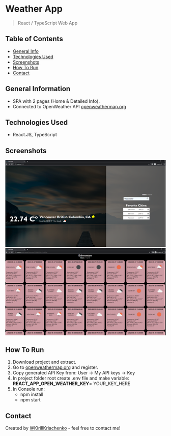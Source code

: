 # Weather App
> React / TypeScript Web App <br/>


## Table of Contents
* [General Info](#general-information)
* [Technologies Used](#technologies-used)
* [Screenshots](#screenshots)
* [How To Run](#how-to-run)
* [Contact](#contact)


## General Information
- SPA with 2 pages (Home & Detailed Info).
- Connected to OpenWeather API [openweathermap.org](https://openweathermap.org/)


## Technologies Used
- React.JS, TypeScript


## Screenshots
![Example screenshot](./src/assets/Example1.png)
![Example screenshot](./src/assets/Example2.png)
<!-- If you have screenshots you'd like to share, include them here. -->


## How To Run

1. Download project and extract.
2. Go to [openweathermap.org](https://openweathermap.org/) and register.
3. Copy generated API Key from: User -> My API keys -> Key
4. In project folder root create .env file and make variable: **REACT_APP_OPEN_WEATHER_KEY**= YOUR_KEY_HERE
5. In Console run: 
     - npm install 
     - npm start

## Contact
Created by [@KirillKriachenko](https://github.com/KirillKriachenko) - feel free to contact me!
